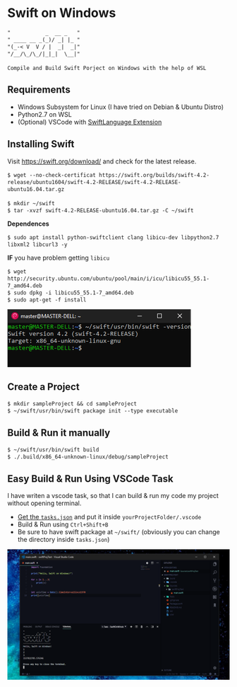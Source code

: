 # Swift on Windows
    "           _  __ _   "
    " ____ __ _(_)/ _| |_ "
    "(_-< V  V / |  _|  _|"
    "/__/\_/\_/|_|_|  \__|"
    
    Compile and Build Swift Porject on Windows with the help of WSL

## Requirements
* Windows Subsystem for Linux (I have tried on Debian & Ubuntu Distro)
* Python2.7 on WSL
* (Optional) VSCode with [SwiftLanguage Extension](https://marketplace.visualstudio.com/items?itemName=Kasik96.swift)

## Installing Swift
Visit https://swift.org/download/ and check for the latest release.

    $ wget --no-check-certificat https://swift.org/builds/swift-4.2-release/ubuntu1604/swift-4.2-RELEASE/swift-4.2-RELEASE-ubuntu16.04.tar.gz

    $ mkdir ~/swift
    $ tar -xvzf swift-4.2-RELEASE-ubuntu16.04.tar.gz -C ~/swift

**Dependences** 

	$ sudo apt install python-swiftclient clang libicu-dev libpython2.7 libxml2 libcurl3 -y

**IF** you have problem getting `libicu`

	$ wget http://security.ubuntu.com/ubuntu/pool/main/i/icu/libicu55_55.1-7_amd64.deb
	$ sudo dpkg -i libicu55_55.1-7_amd64.deb
	$ sudo apt-get -f install

![Screenshot1.png](Screenshot1.png)

## Create a Project
    $ mkdir sampleProject && cd sampleProject
    $ ~/swift/usr/bin/swift package init --type executable

## Build & Run it manually

    $ ~/swift/usr/bin/swift build 
    $ ./.build/x86_64-unknown-linux/debug/sampleProject

## Easy Build & Run Using VSCode Task
I have writen a vscode task, so that I can build & run my code my project without opening terminal.
* [Get the `tasks.json`](https://raw.githubusercontent.com/yazdipour/swift_on_windows/master/sample/.vscode/tasks.json) and put it inside `yourProjectFolder/.vscode`
* Build & Run using `Ctrl+Shift+B`
* Be sure to have swift package at `~/swift/` (obviously you can change the directory inside `tasks.json`)

![Swift on Windows with VSCode](Screenshot.png)